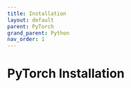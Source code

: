 ```yaml
---
title: Installation
layout: default
parent: PyTorch
grand_parent: Python
nav_order: 1
---
```


# PyTorch Installation

